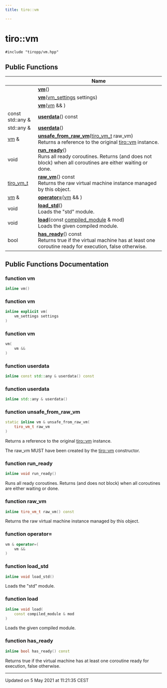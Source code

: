 ```yaml
---
title: tiro::vm

---
```


# tiro::vm




`#include "tiropp/vm.hpp"`

## Public Functions

|                | Name           |
| -------------- | -------------- |
| | **[vm](/docs/api/classes/classtiro_1_1vm#function-vm)**() |
| | **[vm](/docs/api/classes/classtiro_1_1vm#function-vm)**([vm_settings](/docs/api/classes/structtiro_1_1vm__settings) settings) |
| | **[vm](/docs/api/classes/classtiro_1_1vm#function-vm)**([vm](/docs/api/classes/classtiro_1_1vm) && ) |
| const std::any & | **[userdata](/docs/api/classes/classtiro_1_1vm#function-userdata)**() const |
| std::any & | **[userdata](/docs/api/classes/classtiro_1_1vm#function-userdata)**() |
| [vm](/docs/api/classes/classtiro_1_1vm) & | **[unsafe_from_raw_vm](/docs/api/classes/classtiro_1_1vm#function-unsafe_from_raw_vm)**([tiro_vm_t](/docs/api/files/def_8h#typedef-tiro_vm_t) raw_vm)<br>Returns a reference to the original [tiro::vm](/docs/api/classes/classtiro_1_1vm) instance.  |
| void | **[run_ready](/docs/api/classes/classtiro_1_1vm#function-run_ready)**()<br>Runs all ready coroutines. Returns (and does not block) when all coroutines are either waiting or done.  |
| [tiro_vm_t](/docs/api/files/def_8h#typedef-tiro_vm_t) | **[raw_vm](/docs/api/classes/classtiro_1_1vm#function-raw_vm)**() const<br>Returns the raw virtual machine instance managed by this object.  |
| [vm](/docs/api/classes/classtiro_1_1vm) & | **[operator=](/docs/api/classes/classtiro_1_1vm#function-operator=)**([vm](/docs/api/classes/classtiro_1_1vm) && ) |
| void | **[load_std](/docs/api/classes/classtiro_1_1vm#function-load_std)**()<br>Loads the "std" module.  |
| void | **[load](/docs/api/classes/classtiro_1_1vm#function-load)**(const [compiled_module](/docs/api/classes/classtiro_1_1compiled__module) & mod)<br>Loads the given compiled module.  |
| bool | **[has_ready](/docs/api/classes/classtiro_1_1vm#function-has_ready)**() const<br>Returns true if the virtual machine has at least one coroutine ready for execution, false otherwise.  |

## Public Functions Documentation

### function vm

```cpp
inline vm()
```


### function vm

```cpp
inline explicit vm(
    vm_settings settings
)
```


### function vm

```cpp
vm(
    vm && 
)
```


### function userdata

```cpp
inline const std::any & userdata() const
```


### function userdata

```cpp
inline std::any & userdata()
```


### function unsafe_from_raw_vm

```cpp
static inline vm & unsafe_from_raw_vm(
    tiro_vm_t raw_vm
)
```

Returns a reference to the original [tiro::vm](/docs/api/classes/classtiro_1_1vm) instance. 

The raw_vm MUST have been created by the [tiro::vm](/docs/api/classes/classtiro_1_1vm) constructor. 


### function run_ready

```cpp
inline void run_ready()
```

Runs all ready coroutines. Returns (and does not block) when all coroutines are either waiting or done. 

### function raw_vm

```cpp
inline tiro_vm_t raw_vm() const
```

Returns the raw virtual machine instance managed by this object. 

### function operator=

```cpp
vm & operator=(
    vm && 
)
```


### function load_std

```cpp
inline void load_std()
```

Loads the "std" module. 

### function load

```cpp
inline void load(
    const compiled_module & mod
)
```

Loads the given compiled module. 

### function has_ready

```cpp
inline bool has_ready() const
```

Returns true if the virtual machine has at least one coroutine ready for execution, false otherwise. 

-------------------------------

Updated on  5 May 2021 at 11:21:35 CEST